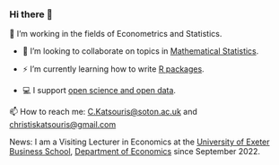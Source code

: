 ### Hi there 👋

🌱 I’m working in the fields of Econometrics and Statistics. 

- 🔭 I’m looking to collaborate on topics in [Mathematical Statistics](https://www.amazon.co.uk/Mathematical-Statistics-Selected-Chapman-Statistical/dp/1498723802). 

- ⚡ I’m currently learning how to write [R packages](https://www.r-project.org/). 

- 💻 I support [open science and open data](https://ropensci.org/).

📫 How to reach me: C.Katsouris@soton.ac.uk and christiskatsouris@gmail.com

News: I am a Visiting Lecturer in Economics at the [University of Exeter Business School](http://business-school.exeter.ac.uk/), [Department of Economics](http://business-school.exeter.ac.uk/about/departments/economics/) since September 2022.


<!--
**christiskatsouris/christiskatsouris** is a ✨ _special_ ✨ repository because its `README.md` (this file) appears on your GitHub profile.

Here are some ideas to get you started:

- 🔭 I’m currently working on ...
- 🌱 I’m currently learning ...
- 👯 I’m looking to collaborate on ...
- 🤔 I’m looking for help with ...
- 💬 Ask me about ...
- 📫 How to reach me: ...
- 😄 Pronouns: ...
- ⚡ Fun fact: ...

- Fact 1: Did you know that the online education market (e-learning market) is one of the world's fastest-growing inductries? It is expected to reach almost 1 trillion U.S. dollars by the end of the decade! 

- Fact 2: Did you know that the planet's longest mountain range is underwater and is 10 times longer than the Andes? Is called the mid-ocean ridge. Spanning 40,389 miles around the globe, it's truly a global landmark!


-->
